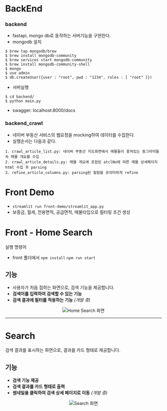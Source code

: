 # BackEnd


### backend
- fastapi, mongo db로 동작하는 서버기능을 구현한다.
- mongodb 설치
```
$ brew tap mongodb/brew
$ brew install mongodb-community
$ brew services start mongodb-community
$ brew install mongodb-community-shell
$ mongo
$ use admin
$ db.createUser({user : "root", pwd : "1234", roles : [ "root" ]})
```

- 서버실행
```
$ cd backend/
$ python main.py
```
- swagger: localhost:8000/docs

### backend_crawl
- 네이버 부동산 서비스의 웹요청을 mocking하여 데이터를 수집한다.
- 실행순서는 다음과 같다.
```
1. crawl_article_list.py: 네이버 부동산 지도화면에서 매물들이 뭉쳐있는 동그라미들 속 매물 개요를 수집
2. crawl_article_details.py: 매물 개요에 포함된 atclNo에 따른 매물 상세페이지 html 수집 후 parsing
3. refine_article_columns.py: parsing된 컬럼을 유의미하게 refine
```

# Front Demo
- `streamlit run front-demo/streamlit_app.py`
- 보증금, 월세, 전용면적, 공급면적, 매물타입으로 필터링 조건 생성


# Front - Home Search  
실행 명령어
- front 폴더에서 `npm install` `npm run start`
  
 

## 기능  
- 사용자가 처음 접하는 화면으로, 검색 기능을 제공합니다. 
- **검색어를 입력하여 검색할 수 있는 기능**  
- **검색 결과에 필터를 적용하는 기능** *(개발 중)*  

<p align="center">
  <img src="https://github.com/user-attachments/assets/425ae2aa-7b8d-46f7-b39e-e63c8c70dd78" alt="Home Search 화면">
</p>

---

# Search  

검색 결과를 표시하는 화면으로, 결과를 카드 형태로 제공합니다.  

## 기능  
- **검색 기능 제공**  
- **검색 결과를 카드 형태로 출력**  
- **썸네일을 클릭하여 검색 상세 페이지로 이동** *(개발 중)*  

<p align="center">
  <img src="https://github.com/user-attachments/assets/06729f44-01cb-4ef9-86c5-d68fedc2fbf9" alt="Search 화면">
</p>

